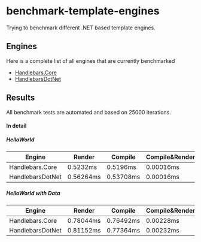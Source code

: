 # benchmark-template-engines
Trying to benchmark different .NET based template engines.

## Engines
Here is a complete list of all engines that are currently benchmarked

* [Handlebars.Core](https://github.com/esskar/handlebars-core)
* [HandlebarsDotNet](https://github.com/rexm/Handlebars.Net)

## Results
All benchmark tests are automated and based on 25000 iterations.

#### In detail

##### HelloWorld
Engine|Render|Compile|Compile&Render
------|------|-------|--------------
Handlebars.Core|0.5232ms|0.5196ms|0.00016ms
HandlebarsDotNet|0.56264ms|0.53708ms|0.00016ms


##### HelloWorld with Data
Engine|Render|Compile|Compile&Render
------|------|-------|--------------
Handlebars.Core|0.78044ms|0.76492ms|0.00228ms
HandlebarsDotNet|0.81152ms|0.77364ms|0.00232ms


